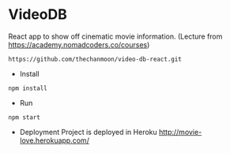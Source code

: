 # VideoDB

React app to show off cinematic movie information.
(Lecture from https://academy.nomadcoders.co/courses)
```shell
https://github.com/thechanmoon/video-db-react.git
```
* Install
```shell
npm install
```

* Run
```shell
npm start
```

* Deployment
Project is deployed in Heroku http://movie-love.herokuapp.com/

